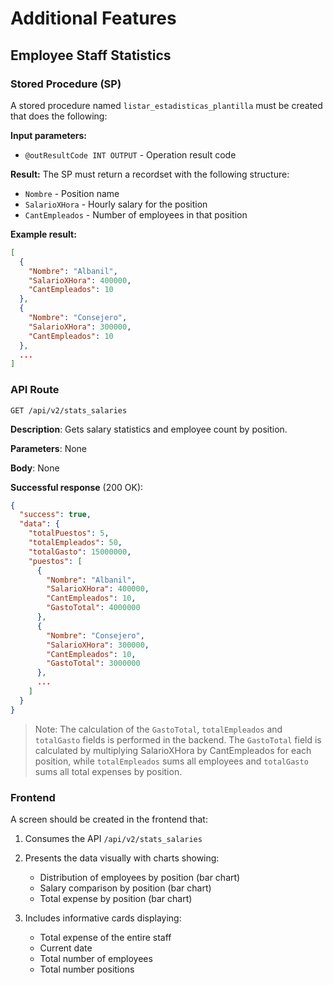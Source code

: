 # Additional Features

## Employee Staff Statistics

### Stored Procedure (SP)

A stored procedure named `listar_estadisticas_plantilla` must be created that does the following:

**Input parameters:**
- `@outResultCode INT OUTPUT` - Operation result code

**Result:**
The SP must return a recordset with the following structure:
- `Nombre` - Position name
- `SalarioXHora` - Hourly salary for the position
- `CantEmpleados` - Number of employees in that position

**Example result:**
```json
[
  {
    "Nombre": "Albanil",
    "SalarioXHora": 400000,
    "CantEmpleados": 10
  },
  {
    "Nombre": "Consejero",
    "SalarioXHora": 300000,
    "CantEmpleados": 10
  },
  ...
]
```

### API Route

```
GET /api/v2/stats_salaries
```

**Description**: Gets salary statistics and employee count by position.

**Parameters**: None

**Body**: None

**Successful response** (200 OK):
```json
{
  "success": true,
  "data": {
    "totalPuestos": 5,
    "totalEmpleados": 50,
    "totalGasto": 15000000,
    "puestos": [
      {
        "Nombre": "Albanil",
        "SalarioXHora": 400000,
        "CantEmpleados": 10,
        "GastoTotal": 4000000
      },
      {
        "Nombre": "Consejero",
        "SalarioXHora": 300000,
        "CantEmpleados": 10,
        "GastoTotal": 3000000
      },
      ...
    ]
  }
}
```

> Note: The calculation of the `GastoTotal`, `totalEmpleados` and `totalGasto` fields is performed in the backend. The `GastoTotal` field is calculated by multiplying SalarioXHora by CantEmpleados for each position, while `totalEmpleados` sums all employees and `totalGasto` sums all total expenses by position.

### Frontend

A screen should be created in the frontend that:

1. Consumes the API `/api/v2/stats_salaries`
2. Presents the data visually with charts showing:
   - Distribution of employees by position (bar chart)
   - Salary comparison by position (bar chart)
   - Total expense by position (bar chart)

3. Includes informative cards displaying:
   - Total expense of the entire staff
   - Current date
   - Total number of employees
    - Total number positions 




